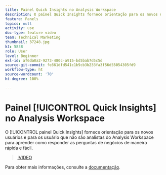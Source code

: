 ```yaml
---
title: Painel Quick Insights no Analysis Workspace
description: O painel Quick Insights fornece orientação para os novos usuários e para os usuários que não são analistas do Analysis Workspace para aprender como responder as perguntas de negócios de maneira rápida e fácil.
feature: Panels
topics: null
activity: use
doc-type: feature video
team: Technical Marketing
thumbnail: 37248.jpg
kt: 5838
role: User
level: Beginner
exl-id: af6da0a2-9273-480c-a915-bd5bab7d5c5d
source-git-commit: fe861dfd541c1b9cb3b233fa3f56d55054305fd9
workflow-type: ht
source-wordcount: '70'
ht-degree: 100%

---
```


# Painel [!UICONTROL Quick Insights] no Analysis Workspace

O [!UICONTROL painel Quick Insights] fornece orientação para os novos usuários e para os usuário que não são analistas do Analysis Workspace para aprender como responder as perguntas de negócios de maneira rápida e fácil.

>[!VIDEO](https://video.tv.adobe.com/v/37248/?quality=12&learn=on)

Para obter mais informações, consulte a [documentação](https://experienceleague.adobe.com/docs/analytics/analyze/analysis-workspace/panels/quickinsight.html?lang=pt-BR).
